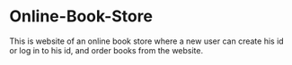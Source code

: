 # Online-Book-Store
This is website of an online book store where a new user can create his id or log in to his id, and order books from the website.
